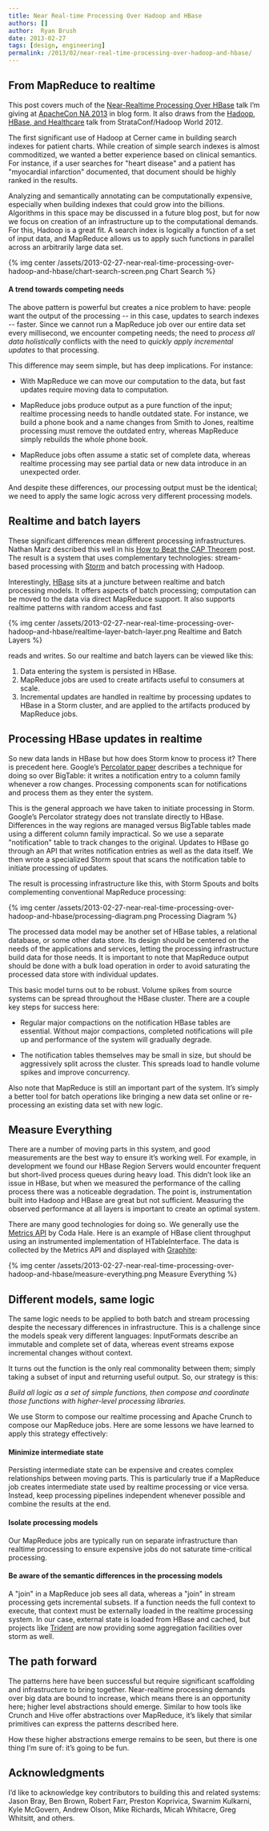 ```yaml
---
title: Near Real-time Processing Over Hadoop and HBase
authors: []
author:  Ryan Brush
date: 2013-02-27
tags: [design, engineering]
permalink: /2013/02/near-real-time-processing-over-hadoop-and-hbase/
---
```


## From MapReduce to realtime

This post covers much of the [Near-Realtime Processing Over HBase](http://na.apachecon.com/schedule/presentation/161/) talk I’m giving at [ApacheCon NA 2013](http://na.apachecon.com/) in blog form. It also draws from the [Hadoop, HBase, and Healthcare](http://strataconf.com/stratany2012/public/schedule/detail/25387) talk from StrataConf/Hadoop World 2012. 

The first significant use of Hadoop at Cerner came in building search indexes for patient charts. While creation of simple search indexes is almost commoditized, we wanted a better experience based on clinical semantics. For instance, if a user searches for "heart disease" and a patient has "myocardial infarction" documented, that document should be highly ranked in the results.

Analyzing and semantically annotating can be computationally expensive, especially when building indexes that could grow into the billions. Algorithms in this space may be discussed in a future blog post, but for now we focus on creation of an infrastructure up to the computational demands. For this, Hadoop is a great fit. A search index is logically a function of a set of input data, and MapReduce allows us to apply such functions in parallel across an arbitrarily large data set.

{% img center /assets/2013-02-27-near-real-time-processing-over-hadoop-and-hbase/chart-search-screen.png Chart Search %}

#### A trend towards competing needs

The above pattern is powerful but creates a nice problem to have: people want the output of the processing -- in this case, updates to search indexes -- faster. Since we cannot run a MapReduce job over our entire data set every millisecond, we encounter competing needs; the need to _process all data holistically_ conflicts with the need to _quickly apply incremental updates_ to that processing.

This difference may seem simple, but has deep implications.  For instance:

* With MapReduce we can move our computation to the data, but fast updates require moving data to computation.

* MapReduce jobs produce output as a pure function of the input; realtime processing needs to handle outdated state. For instance, we build a phone book and a name changes from Smith to Jones, realtime processing must remove the outdated entry, whereas MapReduce simply rebuilds the whole phone book.

* MapReduce jobs often assume a static set of complete data, whereas realtime processing may see partial data or new data introduce in an unexpected order.

And despite these differences, our processing output must be the identical; we need to apply the same logic across very different processing models.

## Realtime and batch layers

These significant differences mean different processing infrastructures. Nathan Marz described this well in his [How to Beat the CAP Theorem](http://nathanmarz.com/blog/how-to-beat-the-cap-theorem.html) post. The result is a system that uses complementary technologies: stream-based processing with [Storm](http://storm-project.net/") and batch processing with Hadoop.

Interestingly, [HBase](http://hbase.apache.org/") sits at a juncture between realtime and batch processing models. It offers aspects of batch processing; computation can be moved to the data via direct MapReduce support. It also supports realtime patterns with random access and fast

{% img center /assets/2013-02-27-near-real-time-processing-over-hadoop-and-hbase/realtime-layer-batch-layer.png Realtime and Batch Layers %}

reads and writes. So our realtime and batch layers can be viewed like this:

1. Data entering the system is persisted in HBase.
2. MapReduce jobs are used to create artifacts useful to consumers at scale.
3. Incremental updates are handled in realtime by processing updates to HBase in a Storm cluster, and are applied to the artifacts produced by MapReduce jobs.

## Processing HBase updates in realtime

So new data lands in HBase but how does Storm know to process it? There is precedent here. Google’s [Percolator paper](http://research.google.com/pubs/pub36726.html) describes a technique for doing so over BigTable: it writes a notification entry to a column family whenever a row changes. Processing components scan for notifications and process them as they enter the system.

This is the general approach we have taken to initiate processing in Storm. Google’s Percolator strategy does not translate directly to HBase. Differences in the way regions are managed versus BigTable tables made using a different column family impractical. So we use a separate "notification" table to track changes to the original.  Updates to HBase go through an API that writes notification entries as well as the data itself. We then wrote a specialized Storm spout that scans the notification table to initiate processing of updates.

The result is processing infrastructure like this, with Storm Spouts and bolts complementing conventional MapReduce processing:

{% img center /assets/2013-02-27-near-real-time-processing-over-hadoop-and-hbase/processing-diagram.png Processing Diagram %}

The processed data model may be another set of HBase tables, a relational database, or some other data store. Its design should be centered on the needs of the applications and services, letting the processing infrastructure build data for those needs. It is important to note that MapReduce output should be done with a bulk load operation in order to avoid saturating the processed data store with individual updates.

This basic model turns out to be robust. Volume spikes from source systems can be spread throughout the HBase cluster. There are a couple key steps for success here:

* Regular major compactions on the notification HBase tables are essential. Without major compactions, completed notifications will pile up and performance of the system will gradually degrade.

* The notification tables themselves may be small in size, but should be aggressively split across the cluster. This spreads load to handle volume spikes and improve concurrency.

Also note that MapReduce is still an important part of the system. It’s simply a better tool for batch operations like bringing a new data set online or re-processing an existing data set with new logic.

## Measure Everything

There are a number of moving parts in this system, and good measurements are the best way to ensure it’s working well. For example, in development we found our HBase Region Servers would encounter frequent but short-lived process queues during heavy load. This didn’t look like an issue in HBase, but when we measured the performance of the calling process there was a noticeable degradation. The point is, instrumentation built into Hadoop and HBase are great but not sufficient. Measuring the observed performance at all layers is important to create an optimal system.

There are many good technologies for doing so. We generally use the [Metrics API](https://github.com/codahale/metrics) by Coda Hale. Here is an example of HBase client throughput using an instrumented implementation of HTableInterface. The data is collected by the Metrics API and displayed with [Graphite](http://graphite.wikidot.com/):

{% img center /assets/2013-02-27-near-real-time-processing-over-hadoop-and-hbase/measure-everything.png Measure Everything %}

## Different models, same logic

The same logic needs to be applied to both batch and stream processing despite the necessary differences in infrastructure. This is a challenge since the models speak very different languages: InputFormats describe an immutable and complete set of data, whereas event streams expose incremental changes without context. 

It turns out the function is the only real commonality between them; simply taking a subset of input and returning useful output. So, our strategy is this:

_Build all logic as a set of simple functions, then compose and coordinate those functions with higher-level processing libraries._

We use Storm to compose our realtime processing and Apache Crunch to compose our MapReduce jobs. Here are some lessons we have learned to apply this strategy effectively:

#### Minimize intermediate state

Persisting intermediate state can be expensive and creates complex relationships between moving parts. This is particularly true if a MapReduce job creates intermediate state used by realtime processing or vice versa. Instead, keep processing pipelines independent whenever possible and combine the results at the end.

#### Isolate processing models

Our MapReduce jobs are typically run on separate infrastructure than realtime processing to ensure expensive jobs do not saturate time-critical processing.

#### Be aware of the semantic differences in the processing models

A "join" in a MapReduce job sees all data, whereas a "join" in stream processing gets incremental subsets. If a function needs the full context to execute, that context must be externally loaded in the realtime processing system. In our case, external state is loaded from HBase and cached, but projects like [Trident](http://engineering.twitter.com/2012/08/trident-high-level-abstraction-for.html) are now providing some aggregation facilities over storm as well.

## The path forward

The patterns here have been successful but require significant scaffolding and infrastructure to bring together. Near-realtime processing demands over big data are bound to increase, which means there is an opportunity here; higher level abstractions should emerge. Similar to how tools like Crunch and Hive offer abstractions over MapReduce, it’s likely that similar primitives can express the patterns described here.

How these higher abstractions emerge remains to be seen, but there is one thing I’m sure of: it’s going to be fun.

## Acknowledgments

I’d like to acknowledge key contributors to building this and related systems: Jason Bray, Ben Brown, Robert Farr, Preston Koprivica, Swarnim Kulkarni, Kyle McGovern, Andrew Olson, Mike Richards, Micah Whitacre, Greg Whitsitt, and others.
